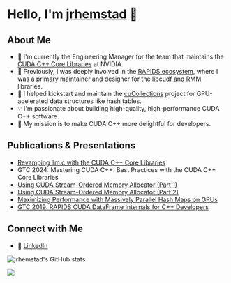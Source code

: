 # Hello, I'm [jrhemstad](https://github.com/jrhemstad) 👋

## About Me
- 🔭 I'm currently the Engineering Manager for the team that maintains the [CUDA C++ Core Libraries](https://github.com/nvidia/cccl) at NVIDIA.
- 🌱 Previously, I was deeply involved in the [RAPIDS ecosystem](rapids.ai), where I was a primary maintainer and designer for the [libcudf](https://github.com/rapidsai/cudf) and [RMM](https://github.com/rapidsai/rmm) libraries.
- 🚀 I helped kickstart and maintain the [cuCollections](https://github.com/NVIDIA/cuCollections) project for GPU-acelerated data structures like hash tables. 
- 💡 I'm passionate about building high-quality, high-performance CUDA C++ software.
- 🎯 My mission is to make CUDA C++ more delightful for developers.

## Publications & Presentations
  - [Revamping llm.c with the CUDA C++ Core Libraries](https://www.youtube.com/watch?v=WiB_3Csfj_Q)
  - GTC 2024: Mastering CUDA C++: Best Practices with the CUDA C++ Core Libraries
  - [Using CUDA Stream-Ordered Memory Allocator (Part 1)](https://developer.nvidia.com/blog/using-cuda-stream-ordered-memory-allocator-part-1/)
  - [Using CUDA Stream-Ordered Memory Allocator (Part 2)](https://developer.nvidia.com/blog/using-cuda-stream-ordered-memory-allocator-part-2/)
  - [Maximizing Performance with Massively Parallel Hash Maps on GPUs](https://developer.nvidia.com/blog/maximizing-performance-with-massively-parallel-hash-maps-on-gpus/)
  - [GTC 2019: RAPIDS CUDA DataFrame Internals for C++ Developers](https://www.nvidia.com/en-us/on-demand/session/gtcsiliconvalley2019-s91043/)

## Connect with Me
- 📄 [LinkedIn](https://www.linkedin.com/in/jacobhemstad) 

![jrhemstad's GitHub stats](https://github-readme-stats.vercel.app/api?username=jrhemstad&hide_rank=true&show_icons=true&hide=stars)


![](https://komarev.com/ghpvc/?username=jrhemstad)

